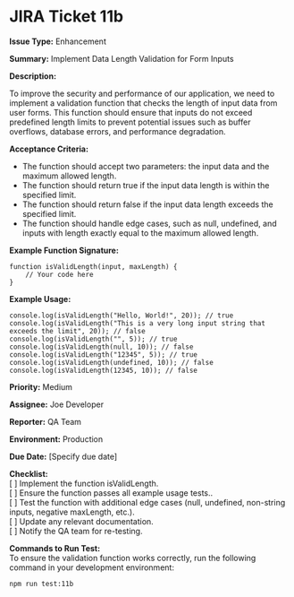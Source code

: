 # JIRA Ticket 11b
**Issue Type:** Enhancement

**Summary:** Implement Data Length Validation for Form Inputs

**Description:**

To improve the security and performance of our application, we need to implement a validation function that checks the length of input data from user forms. This function should ensure that inputs do not exceed predefined length limits to prevent potential issues such as buffer overflows, database errors, and performance degradation.


**Acceptance Criteria:**

- The function should accept two parameters: the input data and the maximum allowed length.
- The function should return true if the input data length is within the specified limit.
- The function should return false if the input data length exceeds the specified limit.
- The function should handle edge cases, such as null, undefined, and inputs with length exactly equal to the maximum allowed length.


**Example Function Signature:**

```
function isValidLength(input, maxLength) {
    // Your code here
}
```

**Example Usage:**

```
console.log(isValidLength("Hello, World!", 20)); // true
console.log(isValidLength("This is a very long input string that exceeds the limit", 20)); // false
console.log(isValidLength("", 5)); // true
console.log(isValidLength(null, 10)); // false
console.log(isValidLength("12345", 5)); // true
console.log(isValidLength(undefined, 10)); // false
console.log(isValidLength(12345, 10)); // false
```

**Priority:** Medium

**Assignee:** Joe Developer

**Reporter:** QA Team

**Environment:** Production

**Due Date:** [Specify due date]

**Checklist:** <br>
[ ] Implement the function isValidLength.<br>
[ ] Ensure the function passes all example usage tests..<br>
[ ] Test the function with additional edge cases (null, undefined, non-string inputs, negative maxLength, etc.).<br>
[ ] Update any relevant documentation.<br>
[ ] Notify the QA team for re-testing.<br>

**Commands to Run Test:** <br>
To ensure the validation function works correctly, run the following command in your development environment: <br>
```
npm run test:11b
```
